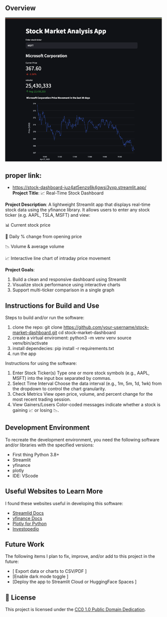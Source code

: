 ## Overview
![alt text](image.png)

## proper link:
- https://stock-dashboard-juz4at5enzs6k4gwsi3yxp.streamlit.app/
**Project Title**: 📈 Real-Time Stock Dashboard

**Project Description**: A lightweight Streamlit app that displays real-time stock data using the yfinance library. It allows users to enter any stock ticker (e.g. AAPL, TSLA, MSFT) and view:

📊 Current stock price

🔁 Daily % change from opening price

📉 Volume & average volume

📈 Interactive line chart of intraday price movement

**Project Goals**:
1. Build a clean and responsive dashboard using Streamlit
2. Visualize stock performance using interactive charts
3. Support multi-ticker comparison in a single graph

## Instructions for Build and Use

Steps to build and/or run the software:

1. clone the repo: git clone https://github.com/your-username/stock-market-dashboard.git cd stock-market-dashboard
2. create a virtual enviroment: python3 -m venv venv source venv/bin/activate 
3. install dependecies: pip install -r requirements.txt
4. run the app

Instructions for using the software:

1. Enter Stock Ticker(s) Type one or more stock symbols (e.g., AAPL, MSFT) into the input box separated by commas.
2. Select Time Interval Choose the data interval (e.g., 1m, 5m, 1d, 1wk) from the dropdown to control the chart granularity.
3. Check Metrics View open price, volume, and percent change for the most recent trading session.
4. View Gainers/Losers Color-coded messages indicate whether a stock is gaining 📈 or losing 📉.

## Development Environment 

To recreate the development environment, you need the following software and/or libraries with the specified versions:

* First thing Python 3.8+
* Streamlit
* yfinance
* plotly
* IDE: VScode

## Useful Websites to Learn More

I found these websites useful in developing this software:

* [Streamlid Docs](https://docs.streamlit.io/)
* [yfinance Docs](https://pypi.org/project/yfinance/)
* [Plotly for Python](https://plotly.com/python/)
* [Investopedio](https://www.investopedia.com/)

## Future Work

The following items I plan to fix, improve, and/or add to this project in the future:

* [ Export data or charts to CSV/PDF ] 
* [Enable dark mode toggle ]
* [Deploy the app to Streamlit Cloud or HuggingFace Spaces ]

## 🪪 License

This project is licensed under the [CC0 1.0 Public Domain Dedication](https://creativecommons.org/publicdomain/zero/1.0/).